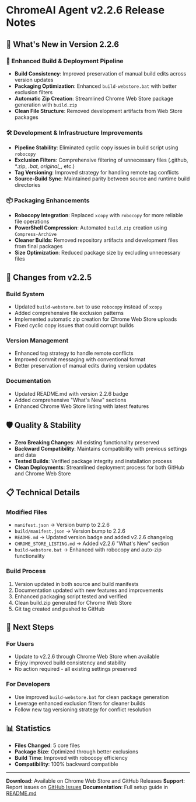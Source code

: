 # ChromeAI Agent v2.2.6 Release Notes

## 🚀 What's New in Version 2.2.6

### 🔧 Enhanced Build & Deployment Pipeline
- **Build Consistency**: Improved preservation of manual build edits across version updates
- **Packaging Optimization**: Enhanced `build-webstore.bat` with better exclusion filters
- **Automatic Zip Creation**: Streamlined Chrome Web Store package generation with `build.zip`
- **Clean File Structure**: Removed development artifacts from Web Store packages

### 🛠️ Development & Infrastructure Improvements
- **Pipeline Stability**: Eliminated cyclic copy issues in build script using `robocopy`
- **Exclusion Filters**: Comprehensive filtering of unnecessary files (.github, *.zip, *.bat, original_*, etc.)
- **Tag Versioning**: Improved strategy for handling remote tag conflicts
- **Source-Build Sync**: Maintained parity between source and runtime build directories

### 📦 Packaging Enhancements
- **Robocopy Integration**: Replaced `xcopy` with `robocopy` for more reliable file operations
- **PowerShell Compression**: Automated `build.zip` creation using `Compress-Archive`
- **Cleaner Builds**: Removed repository artifacts and development files from final packages
- **Size Optimization**: Reduced package size by excluding unnecessary files

## 🔄 Changes from v2.2.5

### Build System
- Updated `build-webstore.bat` to use `robocopy` instead of `xcopy`
- Added comprehensive file exclusion patterns
- Implemented automatic zip creation for Chrome Web Store uploads
- Fixed cyclic copy issues that could corrupt builds

### Version Management
- Enhanced tag strategy to handle remote conflicts
- Improved commit messaging with conventional format
- Better preservation of manual edits during version updates

### Documentation
- Updated README.md with version 2.2.6 badge
- Added comprehensive "What's New" sections
- Enhanced Chrome Web Store listing with latest features

## 🛡️ Quality & Stability
- **Zero Breaking Changes**: All existing functionality preserved
- **Backward Compatibility**: Maintains compatibility with previous settings and data
- **Tested Builds**: Verified package integrity and installation process
- **Clean Deployments**: Streamlined deployment process for both GitHub and Chrome Web Store

## 📋 Technical Details

### Modified Files
- `manifest.json` → Version bump to 2.2.6
- `build/manifest.json` → Version bump to 2.2.6
- `README.md` → Updated version badge and added v2.2.6 changelog
- `CHROME_STORE_LISTING.md` → Added v2.2.6 "What's New" section
- `build-webstore.bat` → Enhanced with robocopy and auto-zip functionality

### Build Process
1. Version updated in both source and build manifests
2. Documentation updated with new features and improvements
3. Enhanced packaging script tested and verified
4. Clean build.zip generated for Chrome Web Store
5. Git tag created and pushed to GitHub

## 🎯 Next Steps

### For Users
- Update to v2.2.6 through Chrome Web Store when available
- Enjoy improved build consistency and stability
- No action required - all existing settings preserved

### For Developers
- Use improved `build-webstore.bat` for clean package generation
- Leverage enhanced exclusion filters for cleaner builds
- Follow new tag versioning strategy for conflict resolution

## 📊 Statistics
- **Files Changed**: 5 core files
- **Package Size**: Optimized through better exclusions
- **Build Time**: Improved with robocopy efficiency
- **Compatibility**: 100% backward compatible

---

**Download**: Available on Chrome Web Store and GitHub Releases
**Support**: Report issues on [GitHub Issues](https://github.com/guberm/ChromeAI-Agent/issues)
**Documentation**: Full setup guide in [README.md](README.md)